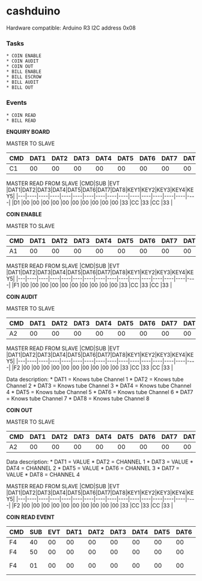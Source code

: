 # cashduino

Hardware compatible: Arduino R3
I2C address 0x08

### Tasks
	* COIN ENABLE
	* COIN AUDIT
	* COIN OUT
	* BILL ENABLE
	* BILL ESCROW
	* BILL AUDIT
	* BILL OUT

### Events
	* COIN READ
	* BILL READ

**ENQUIRY BOARD**

MASTER TO SLAVE

|CMD|DAT1|DAT2|DAT3|DAT4|DAT5|DAT6|DAT7|DAT8|KEY1|KEY2|KEY3|KEY4|KEY5|
|---|----|----|----|----|----|----|----|----|----|----|----|----|----|
|C1 |00  |00  |00  |00  |00  |00  |00  |00  |33  |CC  |33  |CC  |33	 |

MASTER READ FROM SLAVE
|CMD|SUB |EVT |DAT1|DAT2|DAT3|DAT4|DAT5|DAT6|DAT7|DAT8|KEY1|KEY2|KEY3|KEY4|KEY5|
|---|----|----|----|----|----|----|----|----|----|----|----|----|----|----|----|
|D1 |00  |00  |00  |00  |00  |00  |00  |00  |00  |00  |33  |CC  |33  |CC  |33  |

**COIN ENABLE**

MASTER TO SLAVE

|CMD|DAT1|DAT2|DAT3|DAT4|DAT5|DAT6|DAT7|DAT8|KEY1|KEY2|KEY3|KEY4|KEY5|
|---|----|----|----|----|----|----|----|----|----|----|----|----|----|
|A1 |00  |00  |00  |00  |00  |00  |00  |00  |33  |CC  |33  |CC  |33	 |

MASTER READ FROM SLAVE
|CMD|SUB |EVT |DAT1|DAT2|DAT3|DAT4|DAT5|DAT6|DAT7|DAT8|KEY1|KEY2|KEY3|KEY4|KEY5|
|---|----|----|----|----|----|----|----|----|----|----|----|----|----|----|----|
|F1 |00  |00  |00  |00  |00  |00  |00  |00  |00  |00  |33  |CC  |33  |CC  |33  |

**COIN AUDIT**

MASTER TO SLAVE

|CMD|DAT1|DAT2|DAT3|DAT4|DAT5|DAT6|DAT7|DAT8|KEY1|KEY2|KEY3|KEY4|KEY5|
|---|----|----|----|----|----|----|----|----|----|----|----|----|----|
|A2 |00  |00  |00  |00  |00  |00  |00  |00  |33  |CC  |33  |CC  |33	 |

MASTER READ FROM SLAVE
|CMD|SUB |EVT |DAT1|DAT2|DAT3|DAT4|DAT5|DAT6|DAT7|DAT8|KEY1|KEY2|KEY3|KEY4|KEY5|
|---|----|----|----|----|----|----|----|----|----|----|----|----|----|----|----|
|F2 |00  |00  |00  |00  |00  |00  |00  |00  |00  |00  |33   |CC  |33 |CC  |33  |

Data description:
	* DAT1 = Knows tube Channel 1
	* DAT2 = Knows tube Channel 2
	* DAT3 = Knows tube Channel 3
	* DAT4 = Knows tube Channel 4
	* DAT5 = Knows tube Channel 5
	* DAT6 = Knows tube Channel 6
	* DAT7 = Knows tube Channel 7
	* DAT8 = Knows tube Channel 8

**COIN OUT**

MASTER TO SLAVE

|CMD|DAT1|DAT2|DAT3|DAT4|DAT5|DAT6|DAT7|DAT8|KEY1|KEY2|KEY3|KEY4|KEY5|
|---|----|----|----|----|----|----|----|----|----|----|----|----|----|
|A2 |00  |00  |00  |00  |00  |00  |00  |00  |33  |CC  |33  |CC  |33	 |

Data description:
	* DAT1 = VALUE
	* DAT2 = CHANNEL 1
	* DAT3 = VALUE
	* DAT4 = CHANNEL 2
	* DAT5 = VALUE
	* DAT6 = CHANNEL 3
	* DAT7 = VALUE
	* DAT8 = CHANNEL 4

MASTER READ FROM SLAVE
|CMD|SUB |EVT |DAT1|DAT2|DAT3|DAT4|DAT5|DAT6|DAT7|DAT8|KEY1|KEY2|KEY3|KEY4|KEY5|
|---|----|----|----|----|----|----|----|----|----|----|----|----|----|----|----|
|F2 |00  |00  |00  |00  |00  |00  |00  |00  |00  |00  |33   |CC  |33 |CC  |33  |

**COIN READ EVENT**

|CMD|SUB |EVT |DAT1|DAT2|DAT3|DAT4|DAT5|DAT6|DAT7|DAT8|KEY1|KEY2|KEY3|KEY4|KEY5|Event|
|---|----|----|----|----|----|----|----|----|----|----|----|----|----|----|----|-----|
|F4 |40  |00  |00  |00  |00  |00  |00  |00  |00  |00  |33  |CC  |33  |CC  |33  |CASHBOX|
|F4 |50  |00  |00  |00  |00  |00  |00  |00  |00  |00  |33  |CC  |33  |CC  |33  |TUBE|
|F4 |01  |00  |00  |00  |00  |00  |00  |00  |00  |00  |33  |CC  |33  |CC  |33  |REJECT BUTTON|
